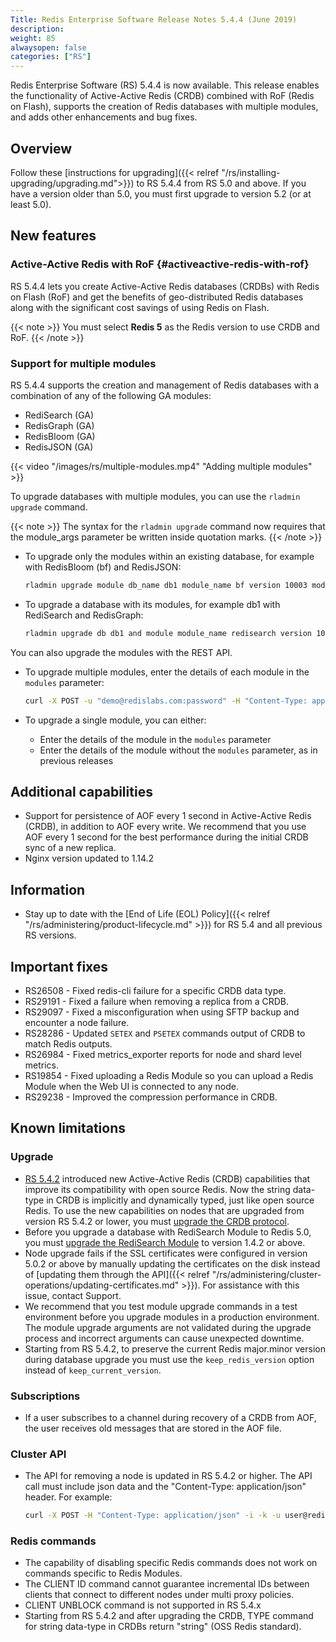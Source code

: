 ```yaml
---
Title: Redis Enterprise Software Release Notes 5.4.4 (June 2019)
description: 
weight: 85
alwaysopen: false
categories: ["RS"]
---
```

Redis Enterprise Software (RS) 5.4.4 is now available.
This release enables the functionality of Active-Active Redis (CRDB) combined with RoF (Redis on Flash),
supports the creation of Redis databases with multiple modules,
and adds other enhancements and bug fixes.

## Overview

Follow these [instructions for upgrading]({{< relref "/rs/installing-upgrading/upgrading.md">}}) to RS 5.4.4 from RS 5.0 and above.
If you have a version older than 5.0, you must first upgrade to version 5.2 (or at least 5.0).

## New features

### Active-Active Redis with RoF {#activeactive-redis-with-rof}

RS 5.4.4 lets you create Active-Active Redis databases (CRDBs) with Redis on Flash (RoF) and get the benefits of geo-distributed Redis databases along with the significant cost savings of using Redis on Flash.

{{< note >}}
You must select **Redis 5** as the Redis version to use CRDB and RoF.
{{< /note >}}

### Support for multiple modules

RS 5.4.4 supports the creation and management of Redis databases with a combination of any of the following GA modules:

- RediSearch (GA)
- RedisGraph (GA)
- RedisBloom (GA)
- RedisJSON (GA)

{{< video "/images/rs/multiple-modules.mp4" "Adding multiple modules" >}}

To upgrade databases with multiple modules, you can use the `rladmin upgrade` command.

{{< note >}}
The syntax for the `rladmin upgrade` command now requires that the module_args parameter be written inside quotation marks.
{{< /note >}}

- To upgrade only the modules within an existing database, for example with RedisBloom (bf) and RedisJSON:

    ```sh
    rladmin upgrade module db_name db1 module_name bf version 10003 module_args "" module_name ReJSON version 10001 module_args ""
    ```

- To upgrade a database with its modules, for example db1 with RediSearch and RedisGraph:

    ```sh
    rladmin upgrade db db1 and module module_name redisearch version 103 module_args "ON_TIMEOUT FAIL NOGC" and module module_name graph version 10016 module_args ""
    ```

You can also upgrade the modules with the REST API.

- To upgrade multiple modules, enter the details of each module in the `modules` parameter:

    ```sh
    curl -X POST -u "demo@redislabs.com:password" -H "Content-Type: application/json" -d '{"modules":[{"module_name": "ReJSON", "current_module": "<module_uid>", "new_module": "<module_uid>", "new_module_args": "", "current_semantic_version":"1.0.4"}, {"module_name":"ft","current_module":"<module_uid>","new_module": "<module_uid>","current_semantic_version":"1.4.3", "new_module_args":"PARTITIONS AUTO"}], "force_restart":true}' https://127.0.0.1:9443/v1/bdbs/2/modules/upgrade
    ```

- To upgrade a single module, you can either:
    - Enter the details of the module in the `modules` parameter
    - Enter the details of the module without the `modules` parameter, as in previous releases

## Additional capabilities

- Support for persistence of AOF every 1 second in Active-Active Redis (CRDB), in addition to AOF every write.
    We recommend that you use AOF every 1 second for the best performance during the initial CRDB sync of a new replica.
- Nginx version updated to 1.14.2

## Information

- Stay up to date with the [End of Life (EOL) Policy]({{< relref "/rs/administering/product-lifecycle.md" >}}) for RS 5.4 and all previous RS versions.

## Important fixes

- RS26508 - Fixed redis-cli failure for a specific CRDB data type.
- RS29191 - Fixed a failure when removing a replica from a CRDB.
- RS29097 - Fixed a misconfiguration when using SFTP backup and encounter a node failure.
- RS28286 - Updated `SETEX` and `PSETEX` commands output of CRDB to match Redis outputs.
- RS26984 - Fixed metrics_exporter reports for node and shard level metrics.
- RS19854 - Fixed uploading a Redis Module so you can upload a Redis Module when the Web UI is connected to any node.
- RS29238 - Improved the compression performance in CRDB.

## Known limitations

### Upgrade

- [RS 5.4.2](https://docs.redislabs.com/latest/rs/release-notes/rs-5-4-2-april-2019/) introduced new Active-Active Redis (CRDB) capabilities that improve its compatibility with open source Redis. Now the string data-type in CRDB is implicitly and dynamically typed, just like open source Redis. To use the new capabilities on nodes that are upgraded from version RS 5.4.2 or lower, you must [upgrade the CRDB protocol](https://docs.redislabs.com/latest/rs/installing-upgrading/upgrading/#upgrading-crdbs).
- Before you upgrade a database with RediSearch Module to Redis 5.0, you must [upgrade the RediSearch Module](https://docs.redislabs.com/latest/rs/developing/modules/upgrading/) to version 1.4.2 or above.
- Node upgrade fails if the SSL certificates were configured in version 5.0.2 or above by manually updating the certificates on the disk instead of [updating them through the API]({{< relref "/rs/administering/cluster-operations/updating-certificates.md" >}}). For assistance with this issue, contact Support.
- We recommend that you test module upgrade commands in a test environment before you upgrade modules in a production environment. The module upgrade arguments are not validated during the upgrade process and incorrect arguments can cause unexpected downtime.
- Starting from RS 5.4.2, to preserve the current Redis major.minor version during database upgrade you must use the `keep_redis_version` option instead of `keep_current_version`.

### Subscriptions

- If a user subscribes to a channel during recovery of a CRDB from AOF, the user receives old messages that are stored in the AOF file.

### Cluster API

- The API for removing a node is updated in RS 5.4.2 or higher. The API call must include json data and the "Content-Type: application/json" header. For example:

    ```sh
    curl -X POST -H "Content-Type: application/json" -i -k -u user@redislabs.com:passsword https://localhost:9443/v1/nodes/3/actions/remove --data "{}"

    ```

### Redis commands

- The capability of disabling specific Redis commands does not work on commands specific to Redis Modules.
- The CLIENT ID command cannot guarantee incremental IDs between clients that connect to different nodes under multi proxy policies.
- CLIENT UNBLOCK command is not supported in RS 5.4.x
- Starting from RS 5.4.2 and after upgrading the CRDB, TYPE command for string data-type in CRDBs return "string" (OSS Redis standard).
